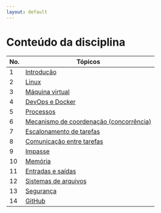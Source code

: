 ```yaml
---
layout: default
---
```


# [](#header-1) Conteúdo da disciplina


| No. | Tópicos                                                            |
| --- | ------------------------------------------------------------------ |
| 1   | [Introdução](introduction/index)                                   |
| 2   | [Linux](linux)                                                     |
| 3   | [Máquina virtual](vm)                                              |
| 4   | [DevOps e Docker](docker)                                          |
| 5   | [Processos](process/introduction)                                  |
| 6   | [Mecanismo de coordenação (concorrência)](process/concurrency.pdf) |
| 7   | [Escalonamento de tarefas](process/scheduler.pdf)                  |
| 8   | [Comunicação entre tarefas](process/communication)                 |
| 9   | [Impasse](process/deadlock)                                        |
| 10  | [Memória](memory)                                                  |
| 11  | [Entradas e saídas](io)                                            |
| 12  | [Sistemas de arquivos](files)                                      |
| 13  | [Segurança](security)                                              |
| 14  | [GitHub](github)                                                   |
